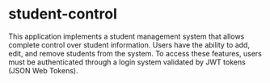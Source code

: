 # student-control
This application implements a student management system that allows complete control over student information. Users have the ability to add, edit, and remove students from the system. To access these features, users must be authenticated through a login system validated by JWT tokens (JSON Web Tokens).